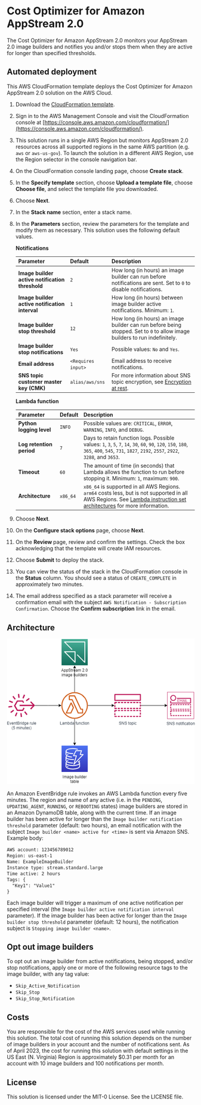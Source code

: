 # Cost Optimizer for Amazon AppStream 2.0
The Cost Optimizer for Amazon AppStream 2.0 monitors your AppStream 2.0 image builders and notifies you and/or stops them when they are active for longer than specified thresholds.

## Automated deployment
This AWS CloudFormation template deploys the Cost Optimizer for Amazon AppStream 2.0 solution on the AWS Cloud.
1. Download the [CloudFormation template](https://github.com/aws-samples/cost-optimizer-for-amazon-appstream2/blob/main/deployment/cfn/cost-optimizer-for-amazon-appstream2.yaml?raw=true).
2. Sign in to the AWS Management Console and visit the CloudFormation console at [https://console.aws.amazon.com/cloudformation/](https://console.aws.amazon.com/cloudformation/).
3. This solution runs in a single AWS Region but monitors AppStream 2.0 resources across all supported regions in the same AWS partition (e.g. `aws` or `aws-us-gov`).
   To launch the solution in a different AWS Region, use the Region selector in the console navigation bar.
4. On the CloudFormation console landing page, choose **Create stack**.
5. In the **Specify template** section, choose **Upload a template file**, choose **Choose file**, and select the template file you downloaded.
6. Choose **Next**.
7. In the **Stack name** section, enter a stack name.
8. In the **Parameters** section, review the parameters for the template and modify them as necessary.
   This solution uses the following default values.

   **Notifications**

   | Parameter | Default | Description |
   | --- | --- | --- |
   | **Image builder active notification threshold** | `2` | How long (in hours) an image builder can run before notifications are sent. Set to `0` to disable notifications. |
   | **Image builder active notification interval** | `1` | How long (in hours) between image builder active notifications. Minimum: `1`. |
   | **Image builder stop threshold** | `12` | How long (in hours) an image builder can run before being stopped. Set to `0` to allow image builders to run indefinitely. |
   | **Image builder stop notifications** | `Yes` | Possible values: `No` and `Yes`. |
   | **Email address** | `<Requires input>` | Email address to receive notifications. |
   | **SNS topic customer master key (CMK)** | `alias/aws/sns` | For more information about SNS topic encryption, see [Encryption at rest](https://docs.aws.amazon.com/sns/latest/dg/sns-server-side-encryption.html). |

    **Lambda function**

   | Parameter | Default  | Description |
   | --- | --- | --- |
   | **Python logging level** | `INFO` | Possible values are: `CRITICAL`, `ERROR`, `WARNING`, `INFO`, and `DEBUG`. |
   | **Log retention period** | `7` | Days to retain function logs. Possible values: `1`, `3`, `5`, `7`, `14`, `30`, `60`, `90`, `120`, `150`, `180`, `365`, `400`, `545`, `731`, `1827`, `2192`, `2557`, `2922`, `3288`, and `3653`. |
   | **Timeout** | `60` | The amount of time (in seconds) that Lambda allows the function to run before stopping it. Minimum: `1`, maximum: `900`. |
   | **Architecture** | `x86_64` | `x86_64` is supported in all AWS Regions. `arm64` costs less, but is not supported in all AWS Regions. See [Lambda instruction set architectures](https://docs.aws.amazon.com/lambda/latest/dg/foundation-arch.html) for more information. |

9. Choose **Next**.
10. On the **Configure stack options** page, choose **Next**.
11. On the **Review <stack name>** page, review and confirm the settings.
    Check the box acknowledging that the template will create IAM resources.
12. Choose **Submit** to deploy the stack.
13. You can view the status of the stack in the CloudFormation console in the **Status** column.
    You should see a status of `CREATE_COMPLETE` in approximately two minutes.
14. The email address specified as a stack parameter will receive a confirmation email with the subject `AWS Notification - Subscription Confirmation`.
    Choose the **Confirm subscription** link in the email.

## Architecture
![Architecture diagram](/images/architecture.png "Architecture")

An Amazon EventBridge rule invokes an AWS Lambda function every five minutes.
The region and name of any active (i.e. in the `PENDING`, `UPDATING_AGENT`, `RUNNING`, or `REBOOTING` states) image builders are stored in an Amazon DynamoDB table, along with the current time.
If an image builder has been active for longer than the `Image builder notification threshold` parameter (default: two hours), an email notification with the subject `Image builder <name> active for <time>` is sent via Amazon SNS.
Example body:

```
AWS account: 123456789012
Region: us-east-1
Name: ExampleImageBuilder
Instance type: stream.standard.large
Time active: 2 hours
Tags: {
  "Key1": "Value1"
}
```

Each image builder will trigger a maximum of one active notification per specified interval (the `Image builder active notification interval` parameter).
If the image builder has been active for longer than the `Image builder stop threshold` parameter (default: 12 hours), the notification subject is `Stopping image builder <name>`.

## Opt out image builders
To opt out an image builder from active notifications, being stopped, and/or stop notifications, apply one or more of the following resource tags to the image builder, with any tag value:
* `Skip_Active_Notification`
* `Skip_Stop`
* `Skip_Stop_Notification`

## Costs
You are responsible for the cost of the AWS services used while running this solution.
The total cost of running this solution depends on the number of image builders in your account and the number of notifications sent.
As of April 2023, the cost for running this solution with default settings in the US East (N. Virginia) Region is approximately $0.31 per month for an account with 10 image builders and 100 notifications per month.

## License
This solution is licensed under the MIT-0 License. See the LICENSE file.